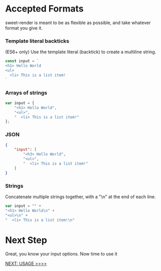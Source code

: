# Accepted Formats
sweet-render is meant to be as flexible as possible, and take whatever format you give it.

### Template literal backticks
(ES6+ only) Use the template literal (backtick) to create a multiline string.

```javascript
const input = `
<h1> Hello World
<ul>
  <li> This is a list item!
`
```

### Arrays of strings
```javascript
var input = [
    "<h1> Hello World",
    "<ul>",
    "  <li> This is a list item!"
];
```

### JSON
```json
{
    "input": [
        "<h3> Hello World",
        "<ul>",
        "  <li> This is a list item!"
    ]
}
```

### Strings
Concatenate multiple strings together, with a "\n" at the end of each line.

```Javascript
var input = "" +
"<h1> Hello World\n" +
"<ul>\n" +
"  <li> This is a list item!\n"
```

# Next Step

Great, you know your input options. Now time to use it

[NEXT: USAGE >>>>](Usage.md)
